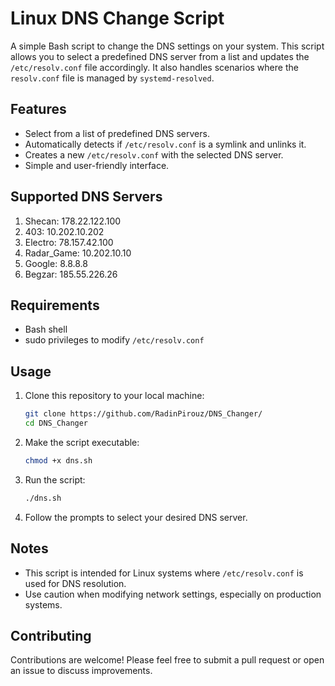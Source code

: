 # Linux DNS Change Script

A simple Bash script to change the DNS settings on your system. This script allows you to select a predefined DNS server from a list and updates the `/etc/resolv.conf` file accordingly. It also handles scenarios where the `resolv.conf` file is managed by `systemd-resolved`.

## Features

- Select from a list of predefined DNS servers.
- Automatically detects if `/etc/resolv.conf` is a symlink and unlinks it.
- Creates a new `/etc/resolv.conf` with the selected DNS server.
- Simple and user-friendly interface.

## Supported DNS Servers

1. Shecan: 178.22.122.100
2. 403: 10.202.10.202
3. Electro: 78.157.42.100
4. Radar_Game: 10.202.10.10
5. Google: 8.8.8.8
6. Begzar: 185.55.226.26
## Requirements

- Bash shell
- sudo privileges to modify `/etc/resolv.conf`

## Usage

1. Clone this repository to your local machine:
   ```bash
   git clone https://github.com/RadinPirouz/DNS_Changer/
   cd DNS_Changer
   ```

2. Make the script executable:
   ```bash
   chmod +x dns.sh
   ```

3. Run the script:
   ```bash
   ./dns.sh
   ```

4. Follow the prompts to select your desired DNS server.

## Notes

- This script is intended for Linux systems where `/etc/resolv.conf` is used for DNS resolution.
- Use caution when modifying network settings, especially on production systems.

## Contributing

Contributions are welcome! Please feel free to submit a pull request or open an issue to discuss improvements.

